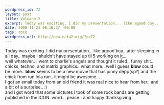 ```yaml
--- 
wordpress_id: 72
layout: post
title: Volcano 2
excerpt: Today was exciting. I did my presentation... like agood boy.. after sleeping in all day.. maybe i shuldn't have stayed up til 5 working on it... well whatever.. i went to charlie's angels and thought it ruled.. funny shit.. chicks, techno, and matrix graphics.. what more.. well i guess blow could be more.. blow seems to be a new movie...
date: 2000-11-21 08:16:37 -06:00
tags: rock
wordpress_url: http://new.nata2.org/?p=72
---
```

Today was exciting. I did my presentation... like agood boy.. after sleeping in all day.. maybe i shuldn't have stayed up til 5 working on <a href="http://www.nata2.org/volcano">it</a>... <br>well whatever.. i went to charlie's angels and thought it ruled.. funny shit.. chicks, techno, and matrix graphics.. what more.. well i guess <b>blow</b> could be more.. <b>blow</b> seems to be a new movie that has jonny depp(sp?) and the chick from run lola run.. it might be awesome... <br>I got an email today from an old friend it was real nice to hear from her.. and a bit of a surprise.. :) <br> and i got word that some pictures i took of some rock bands are getting published in the ICON. word... peace.. and happy thanksgiving
